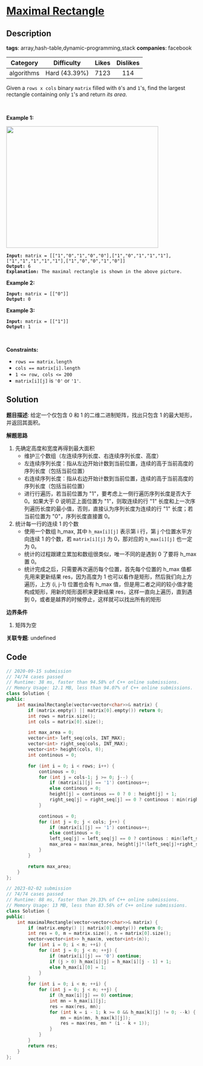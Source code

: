# [Maximal Rectangle](https://leetcode.com/problems/maximal-rectangle/description/)

## Description

**tags**: array,hash-table,dynamic-programming,stack
**companies**: facebook

|  Category  |  Difficulty   | Likes | Dislikes |
| :--------: | :-----------: | :---: | :------: |
| algorithms | Hard (43.39%) | 7123  |   114    |

<p>Given a <code>rows x cols</code>&nbsp;binary <code>matrix</code> filled with <code>0</code>&#39;s and <code>1</code>&#39;s, find the largest rectangle containing only <code>1</code>&#39;s and return <em>its area</em>.</p>

<p>&nbsp;</p>
<p><strong>Example 1:</strong></p>
<img alt="" src="https://assets.leetcode.com/uploads/2020/09/14/maximal.jpg" style="width: 402px; height: 322px;" />
<pre><code><strong>Input:</strong> matrix = [[&quot;1&quot;,&quot;0&quot;,&quot;1&quot;,&quot;0&quot;,&quot;0&quot;],[&quot;1&quot;,&quot;0&quot;,&quot;1&quot;,&quot;1&quot;,&quot;1&quot;],[&quot;1&quot;,&quot;1&quot;,&quot;1&quot;,&quot;1&quot;,&quot;1&quot;],[&quot;1&quot;,&quot;0&quot;,&quot;0&quot;,&quot;1&quot;,&quot;0&quot;]]
<strong>Output:</strong> 6
<strong>Explanation:</strong> The maximal rectangle is shown in the above picture.</code></pre>

<p><strong>Example 2:</strong></p>

<pre><code><strong>Input:</strong> matrix = [[&quot;0&quot;]]
<strong>Output:</strong> 0</code></pre>

<p><strong>Example 3:</strong></p>

<pre><code><strong>Input:</strong> matrix = [[&quot;1&quot;]]
<strong>Output:</strong> 1</code></pre>

<p>&nbsp;</p>
<p><strong>Constraints:</strong></p>

<ul>
  <li><code>rows == matrix.length</code></li>
  <li><code>cols == matrix[i].length</code></li>
  <li><code>1 &lt;= row, cols &lt;= 200</code></li>
  <li><code>matrix[i][j]</code> is <code>&#39;0&#39;</code> or <code>&#39;1&#39;</code>.</li>
</ul>

## Solution

**题目描述**: 给定一个仅包含 0 和 1 的二维二进制矩阵，找出只包含 1 的最大矩形，并返回其面积。

**解题思路**

1. 先确定高度和宽度再得到最大面积
   - 维护三个数组（左连续序列长度、右连续序列长度、高度）
   - 左连续序列长度：指从左边开始计数到当前位置，连续的高于当前高度的序列长度（包括当前位置）
   - 右连续序列长度：指从右边开始计数到当前位置，连续的高于当前高度的序列长度（包括当前位置）
   - 进行行遍历，若当前位置为 "1"，要考虑上一侧行遍历序列长度是否大于 0。如果大于 0 说明正上面位置为 "1"，则取连续的行 "1" 长度和上一次序列遍历长度的最小值，否则，直接认为序列长度为连续的行 "1" 长度；若当前位置为 "0"，序列长度直接置 0。
2. 统计每一行的连续 1 的个数
   - 使用一个数组 h_max, 其中 `h_max[i][j]` 表示第 i 行，第 j 个位置水平方向连续 1 的个数，若 `matrix[i][j]` 为 0，那对应的 `h_max[i][j]` 也一定为 0。
   - 统计的过程跟建立累加和数组很类似，唯一不同的是遇到 0 了要将 h_max 置 0。
   - 统计完成之后，只需要再次遍历每个位置，首先每个位置的 h_max 值都先用来更新结果 res，因为高度为 1 也可以看作是矩形，然后我们向上方遍历，上方 (i, j-1) 位置也会有 h_max 值，但是用二者之间的较小值才能构成矩形，用新的矩形面积来更新结果 res，这样一直向上遍历，直到遇到 0，或者是越界的时候停止，这样就可以找出所有的矩形

**边界条件**

1. 矩阵为空

**关联专题**: undefined

## Code

```cpp
// 2020-09-15 submission
// 74/74 cases passed
// Runtime: 38 ms, faster than 94.58% of C++ online submissions.
// Memory Usage: 12.1 MB, less than 94.07% of C++ online submissions.
class Solution {
public:
    int maximalRectangle(vector<vector<char>>& matrix) {
        if (matrix.empty() || matrix[0].empty()) return 0;
        int rows = matrix.size();
        int cols = matrix[0].size();

        int max_area = 0;
        vector<int> left_seq(cols, INT_MAX);
        vector<int> right_seq(cols, INT_MAX);
        vector<int> height(cols, 0);
        int continous = 0;

        for (int i = 0; i < rows; i++) {
            continous = 0;
            for (int j = cols-1; j >= 0; j--) {
                if (matrix[i][j] == '1') continous++;
                else continous = 0;
                height[j] = continous == 0 ? 0 : height[j] + 1;
                right_seq[j] = right_seq[j] == 0 ? continous : min(right_seq[j], continous);
            }

            continous = 0;
            for (int j = 0; j < cols; j++) {
                if (matrix[i][j] == '1') continous++;
                else continous = 0;
                left_seq[j] = left_seq[j] == 0 ? continous : min(left_seq[j], continous);
                max_area = max(max_area, height[j]*(left_seq[j]+right_seq[j]-1));
            }
        }

        return max_area;
    }
};
```

```cpp
// 2023-02-02 submission
// 74/74 cases passed
// Runtime: 88 ms, faster than 29.33% of C++ online submissions.
// Memory Usage: 13 MB, less than 83.56% of C++ online submissions.
class Solution {
public:
    int maximalRectangle(vector<vector<char>>& matrix) {
        if (matrix.empty() || matrix[0].empty()) return 0;
        int res = 0, m = matrix.size(), n = matrix[0].size();
        vector<vector<int>> h_max(m, vector<int>(n));
        for (int i = 0; i < m; ++i) {
            for (int j = 0; j < n; ++j) {
                if (matrix[i][j] == '0') continue;
                if (j > 0) h_max[i][j] = h_max[i][j - 1] + 1;
                else h_max[i][0] = 1;
            }
        }
        for (int i = 0; i < m; ++i) {
            for (int j = 0; j < n; ++j) {
                if (h_max[i][j] == 0) continue;
                int mn = h_max[i][j];
                res = max(res, mn);
                for (int k = i - 1; k >= 0 && h_max[k][j] != 0; --k) {
                    mn = min(mn, h_max[k][j]);
                    res = max(res, mn * (i - k + 1));
                }
            }
        }
        return res;
    }
};
```
